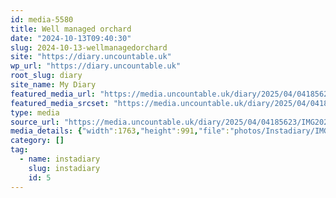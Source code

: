 ```yaml
---
id: media-5580
title: Well managed orchard
date: "2024-10-13T09:40:30"
slug: 2024-10-13-wellmanagedorchard
site: "https://diary.uncountable.uk"
wp_url: "https://diary.uncountable.uk"
root_slug: diary
site_name: My Diary
featured_media_url: "https://media.uncountable.uk/diary/2025/04/04185623/IMG20241013104030.webp"
featured_media_srcset: "https://media.uncountable.uk/diary/2025/04/04185623/IMG20241013104030-300x169.webp 300w, https://media.uncountable.uk/diary/2025/04/04185623/IMG20241013104030-1024x576.webp 1024w, https://media.uncountable.uk/diary/2025/04/04185623/IMG20241013104030-150x150.webp 150w, https://media.uncountable.uk/diary/2025/04/04185623/IMG20241013104030-640x360.webp 640w, https://media.uncountable.uk/diary/2025/04/04185623/IMG20241013104030.webp 1763w"
type: media
source_url: "https://media.uncountable.uk/diary/2025/04/04185623/IMG20241013104030.webp"
media_details: {"width":1763,"height":991,"file":"photos/Instadiary/IMG20241013104030.webp","filesize":144034,"sizes":{"medium":{"file":"IMG20241013104030-300x169.webp","width":300,"height":169,"filesize":21950,"mime_type":"image/webp","source_url":"https://media.uncountable.uk/diary/2025/04/04185623/IMG20241013104030-300x169.webp"},"large":{"file":"IMG20241013104030-1024x576.webp","width":1024,"height":576,"filesize":186676,"mime_type":"image/webp","source_url":"https://media.uncountable.uk/diary/2025/04/04185623/IMG20241013104030-1024x576.webp"},"thumbnail":{"file":"IMG20241013104030-150x150.webp","width":150,"height":150,"filesize":10200,"mime_type":"image/webp","source_url":"https://media.uncountable.uk/diary/2025/04/04185623/IMG20241013104030-150x150.webp"},"mobwidth":{"file":"IMG20241013104030-640x360.webp","width":640,"height":360,"filesize":89448,"mime_type":"image/webp","source_url":"https://media.uncountable.uk/diary/2025/04/04185623/IMG20241013104030-640x360.webp"},"full":{"file":"IMG20241013104030.webp","width":1763,"height":991,"mime_type":"image/webp","source_url":"https://media.uncountable.uk/diary/2025/04/04185623/IMG20241013104030.webp"}},"image_meta":{"aperture":"0","credit":"","camera":"","caption":"","created_timestamp":"0","copyright":"","focal_length":"0","iso":"0","shutter_speed":"0","title":"","orientation":"0","keywords":[]}}
category: []
tag:
  - name: instadiary
    slug: instadiary
    id: 5
---
```


